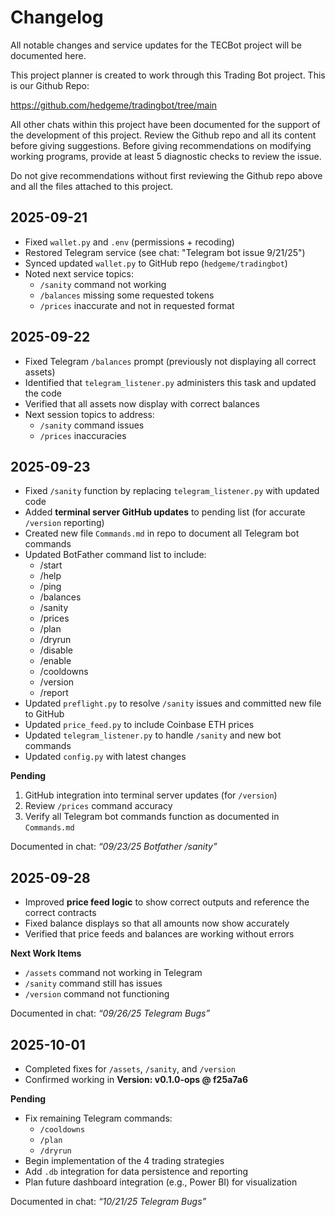 # Changelog

All notable changes and service updates for the TECBot project will be documented here.

This project planner is created to work through this Trading Bot project. This is our Github Repo:

https://github.com/hedgeme/tradingbot/tree/main

All other chats within this project have been documented for the support of the development of this project. Review the Github repo and all its content before giving suggestions. Before giving recommendations on modifying working programs, provide at least 5 diagnostic checks to review the issue.

Do not give recommendations without first reviewing the Github repo above and all the files attached to this project.




## 2025-09-21
- Fixed `wallet.py` and `.env` (permissions + recoding)
- Restored Telegram service (see chat: "Telegram bot issue 9/21/25")
- Synced updated `wallet.py` to GitHub repo (`hedgeme/tradingbot`)
- Noted next service topics:
  - `/sanity` command not working
  - `/balances` missing some requested tokens
  - `/prices` inaccurate and not in requested format
 

## 2025-09-22
- Fixed Telegram `/balances` prompt (previously not displaying all correct assets)
- Identified that `telegram_listener.py` administers this task and updated the code
- Verified that all assets now display with correct balances
- Next session topics to address:
  - `/sanity` command issues
  - `/prices` inaccuracies

## 2025-09-23
- Fixed `/sanity` function by replacing `telegram_listener.py` with updated code
- Added **terminal server GitHub updates** to pending list (for accurate `/version` reporting)
- Created new file `Commands.md` in repo to document all Telegram bot commands
- Updated BotFather command list to include:
  - /start  
  - /help  
  - /ping  
  - /balances  
  - /sanity  
  - /prices  
  - /plan  
  - /dryrun  
  - /disable  
  - /enable  
  - /cooldowns  
  - /version  
  - /report
- Updated `preflight.py` to resolve `/sanity` issues and committed new file to GitHub
- Updated `price_feed.py` to include Coinbase ETH prices
- Updated `telegram_listener.py` to handle `/sanity` and new bot commands
- Updated `config.py` with latest changes

**Pending**
1. GitHub integration into terminal server updates (for `/version`)
2. Review `/prices` command accuracy
3. Verify all Telegram bot commands function as documented in `Commands.md`

Documented in chat: *“09/23/25 Botfather /sanity”*


## 2025-09-28
- Improved **price feed logic** to show correct outputs and reference the correct contracts
- Fixed balance displays so that all amounts now show accurately
- Verified that price feeds and balances are working without errors

**Next Work Items**
- `/assets` command not working in Telegram
- `/sanity` command still has issues
- `/version` command not functioning

Documented in chat: *“09/26/25 Telegram Bugs”*

## 2025-10-01
- Completed fixes for `/assets`, `/sanity`, and `/version`
- Confirmed working in **Version: v0.1.0-ops @ f25a7a6**

**Pending**
- Fix remaining Telegram commands:
  - `/cooldowns`
  - `/plan`
  - `/dryrun`
- Begin implementation of the 4 trading strategies
- Add `.db` integration for data persistence and reporting
- Plan future dashboard integration (e.g., Power BI) for visualization

Documented in chat: *“10/21/25 Telegram Bugs”*


